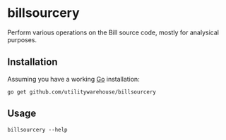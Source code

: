 billsourcery
============

Perform various operations on the Bill source code, mostly for analysical purposes.

Installation
------------
Assuming you have a working [Go](https://golang.org/) installation:

`go get github.com/utilitywarehouse/billsourcery`

Usage
-----

`billsourcery --help`


